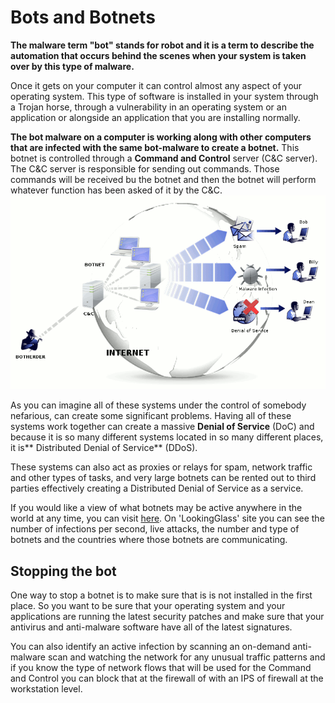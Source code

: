 # Bots and Botnets
 **The malware term "bot" stands for robot and it is a term to describe the automation that occurs behind the scenes when your system is taken over by this type of malware.**
 
 Once it gets on your computer it can control almost any aspect of your operating system. This type of software is installed in your system through a Trojan horse, through a vulnerability in an operating system or an application or alongside an application that you are installing normally. 
 
 **The bot malware on a computer is working along with other computers that are infected with the same bot-malware to create a botnet.**  This botnet is controlled through a **Command and Control** server (C&C server). The C&C server is responsible for sending out commands. Those commands will be received bu the botnet and then the botnet will perform whatever function has been asked of it by the C&C.
 ![bot](../images/bot.gif)
 
 As you can imagine all of these systems under the control of somebody nefarious, can create some significant problems. Having all of these systems work together can create a massive **Denial of Service** (DoC) and because it is so many different systems located in so many different places, it is** Distributed Denial of Service** (DDoS).
 
These systems can also act as proxies or relays for spam, network traffic and other types of tasks, and very large botnets can be rented out to third parties effectively creating a Distributed Denial of Service as a service.

If you would like a view of what botnets may be active anywhere in the world at any time, you can visit [here](https://map.lookingglasscyber.com/). On 'LookingGlass' site you can see the number of infections per second, live attacks, the number and type of botnets and the countries where those botnets are communicating.

## Stopping the bot
One way to stop a botnet is to make sure that is is not installed in the first place. So you want to be sure that your operating system and your applications are running the latest security patches and make sure that your antivirus and anti-malware software have all of the latest signatures.

You can also identify an active infection by scanning an on-demand anti-malware scan and watching the network for any unusual traffic patterns and if you know the type of network flows that will be used for the Command and Control you can block that at the firewall of with an IPS of firewall at the workstation level.